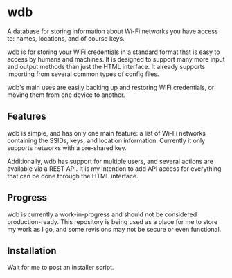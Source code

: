 # wdb
A database for storing information about Wi-Fi networks you have access to: names, locations, and of course keys.

wdb is for storing your WiFi credentials in a standard format that is easy to access by humans and machines. It is
designed to support many more input and output methods than just the HTML interface. It already supports importing from
several common types of config files.

wdb's main uses are easily backing up and restoring WiFi credentials, or moving them from one device to another.

## Features
wdb is simple, and has only one main feature: a list of Wi-Fi networks containing the SSIDs, keys, and location
information. Currently it only supports networks with a pre-shared key.

Additionally, wdb has support for multiple users, and several actions are available via a REST API. It is my intention
to add API access for everything that can be done through the HTML interface.

## Progress
wdb is currently a work-in-progress and should not be considered production-ready. This repository is being used as a
place for me to store my work as I go, and some revisions may not be secure or even functional. 

## Installation
Wait for me to post an installer script.